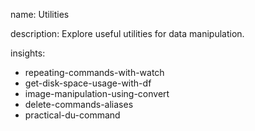 name: Utilities

description: Explore useful utilities for data manipulation.

insights:

- repeating-commands-with-watch
- get-disk-space-usage-with-df
- image-manipulation-using-convert
- delete-commands-aliases
- practical-du-command
